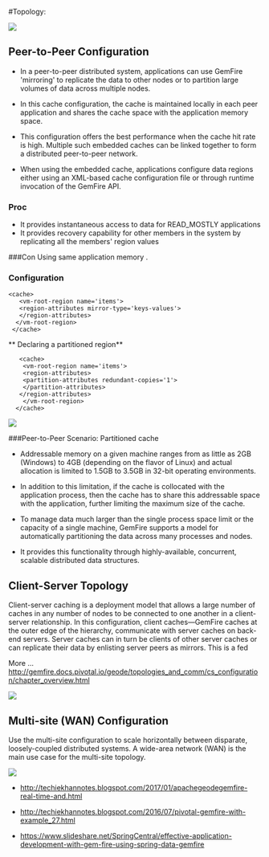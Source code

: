 #Topology:


![](https://d1fto35gcfffzn.cloudfront.net/images/products/pivotal-gemfire/gemfire-marchitecture-diagram.png)

## **Peer-to-Peer Configuration**

* In a peer-to-peer distributed system, applications can use GemFire 'mirroring' to replicate the data to other
nodes or to partition large volumes of data across multiple nodes.

* In this cache configuration, the cache is maintained locally in each peer application
and shares the cache space with the application memory space.

* This configuration offers the best performance when the cache hit rate is high. Multiple such embedded caches can be linked together to form a distributed peer-to-peer network.

* When using the embedded cache, applications configure data regions either using an XML-based cache configuration file or through runtime invocation of the GemFire API. 

### Proc
* It provides instantaneous access to data for READ_MOSTLY applications
* It provides recovery capability for other members in the system by replicating all the members' region values

###Con
Using same application memory .


### Configuration 


    <cache>
       <vm-root-region name='items'>
       <region-attributes mirror-type='keys-values'>
       </region-attributes>
      </vm-root-region>
     </cache>


** Declaring a partitioned region**

       <cache>
        <vm-root-region name='items'>
        <region-attributes>
        <partition-attributes redundant-copies='1'>
        </partition-attributes>
       </region-attributes>
        </vm-root-region>
      </cache>

![](https://image.slidesharecdn.com/effectiveapplicationdevelopmentwithgemfireusingspringdatagemfire-141105113157-conversion-gate02/95/effective-application-development-with-gemfire-and-spring-data-gemfire-21-638.jpg?cb=1415188008)



###Peer-to-Peer Scenario: Partitioned cache

* Addressable memory on a given machine ranges from as little as 2GB (Windows) to 4GB (depending on the flavor of Linux) and actual allocation is limited to 1.5GB to 3.5GB in 32-bit operating environments. 

* In addition to this limitation, if the cache is collocated with the application process, then the cache has to share this addressable space with the application, further limiting the maximum size of the cache. 

* To manage data much larger than the single process space limit or the capacity of a single machine, GemFire supports a model for automatically partitioning the data across many processes and nodes.

*  It provides this functionality through highly-available, concurrent, scalable distributed data structures.



## **Client-Server Topology**

Client-server caching is a deployment model that allows a large number of caches in any number of nodes
to be connected to one another in a client-server relationship. In this configuration, client caches—GemFire
caches at the outer edge of the hierarchy, communicate with server caches on back-end servers. Server
caches can in turn be clients of other server caches or can replicate their data by enlisting server peers as
mirrors. This is a fed


More ... http://gemfire.docs.pivotal.io/geode/topologies_and_comm/cs_configuration/chapter_overview.html 


![](https://image.slidesharecdn.com/effectiveapplicationdevelopmentwithgemfireusingspringdatagemfire-141105113157-conversion-gate02/95/effective-application-development-with-gemfire-and-spring-data-gemfire-22-638.jpg?cb=1415188008)


## Multi-site (WAN) Configuration

Use the multi-site configuration to scale horizontally between disparate, loosely-coupled distributed systems. A wide-area network (WAN) is the main use case for the multi-site topology.


![](https://image.slidesharecdn.com/vmwarevfabric5-whatsnewtechnicalsalestrainingpresentation-150728070254-lva1-app6892/95/v-mware-v-fabric-5-whats-new-technical-sales-training-presentation-19-638.jpg?cb=1438067983)


* http://techiekhannotes.blogspot.com/2017/01/apachegeodegemfire-real-time-and.html

* http://techiekhannotes.blogspot.com/2016/07/pivotal-gemfire-with-example_27.html

* https://www.slideshare.net/SpringCentral/effective-application-development-with-gem-fire-using-spring-data-gemfire